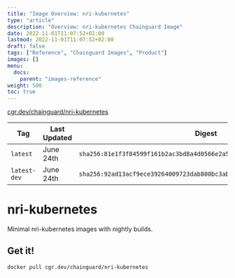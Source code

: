 ```yaml
---
title: "Image Overview: nri-kubernetes"
type: "article"
description: "Overview: nri-kubernetes Chainguard Image"
date: 2022-11-01T11:07:52+02:00
lastmod: 2022-11-01T11:07:52+02:00
draft: false
tags: ["Reference", "Chainguard Images", "Product"]
images: []
menu:
  docs:
    parent: "images-reference"
weight: 500
toc: true
---
```


[cgr.dev/chainguard/nri-kubernetes](https://github.com/chainguard-images/images/tree/main/images/nri-kubernetes)

| Tag          | Last Updated | Digest                                                                    |
|--------------|--------------|---------------------------------------------------------------------------|
| `latest`     | June 24th    | `sha256:81e1f3f84599f161b2ac3bd8a4d0566e2a5305601017c9624708e828e4603988` |
| `latest-dev` | June 24th    | `sha256:92ad13acf9ece39264009723dab800bc3ab3c8854f998d1f44f996dbe8b493a9` |

# nri-kubernetes

Minimal nri-kubernetes images with nightly builds.

## Get it!

```shell
docker pull cgr.dev/chainguard/nri-kubernetes
```